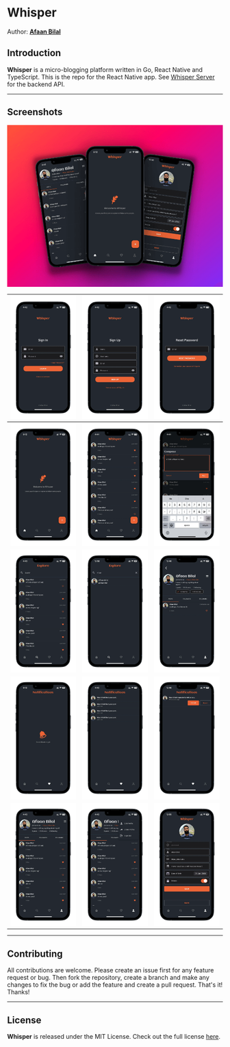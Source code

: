 Whisper
=======

Author: **[Afaan Bilal](https://afaan.dev)**

## Introduction
**Whisper** is a micro-blogging platform written in Go, React Native and TypeScript. This is the repo for the React Native app. See [Whisper Server](https://github.com/AfaanBilal/whisper) for the backend API.

---

## Screenshots

![Whisper](/screenshots/whisper.png)

|              ![SignIn](/screenshots/SignIn.webp)              |             ![SignUp](/screenshots/SignUp.webp)             |        ![Reset Password](/screenshots/ResetPassword.webp)         |
| :-----------------------------------------------------------: | :---------------------------------------------------------: | :---------------------------------------------------------------: |
|             ![Welcome](/screenshots/Welcome.webp)             |               ![Home](/screenshots/Home.webp)               |               ![Compose](/screenshots/Compose.webp)               |
|             ![Explore](/screenshots/Explore.webp)             |     ![Explore Search](/screenshots/Explore-Search.webp)     |          ![User Profile](/screenshots/UserProfile.webp)           |
| ![Notifications Empty](/screenshots/Notifications-Empty.webp) | ![Notifications List](/screenshots/Notifications-List.webp) | ![Notifications Request](/screenshots/Notifications-Request.webp) |
|             ![Profile](/screenshots/Profile.webp)             |       ![Profile Menu](/screenshots/Profile-Menu.webp)       |          ![Edit Profile](/screenshots/EditProfile.webp)           |

---

## Contributing
All contributions are welcome. Please create an issue first for any feature request
or bug. Then fork the repository, create a branch and make any changes to fix the bug
or add the feature and create a pull request. That's it!
Thanks!

---

## License
**Whisper** is released under the MIT License.
Check out the full license [here](LICENSE).
